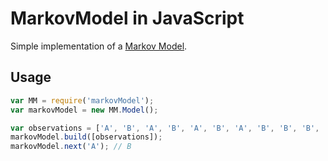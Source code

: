 # MarkovModel in JavaScript

Simple implementation of a [Markov Model](https://en.wikipedia.org/wiki/Markov_model).

## Usage


```js
var MM = require('markovModel');
var markovModel = new MM.Model();

var observations = ['A', 'B', 'A', 'B', 'A', 'B', 'A', 'B', 'B', 'B', 'B', 'A'];
markovModel.build([observations]);
markovModel.next('A'); // B
```

